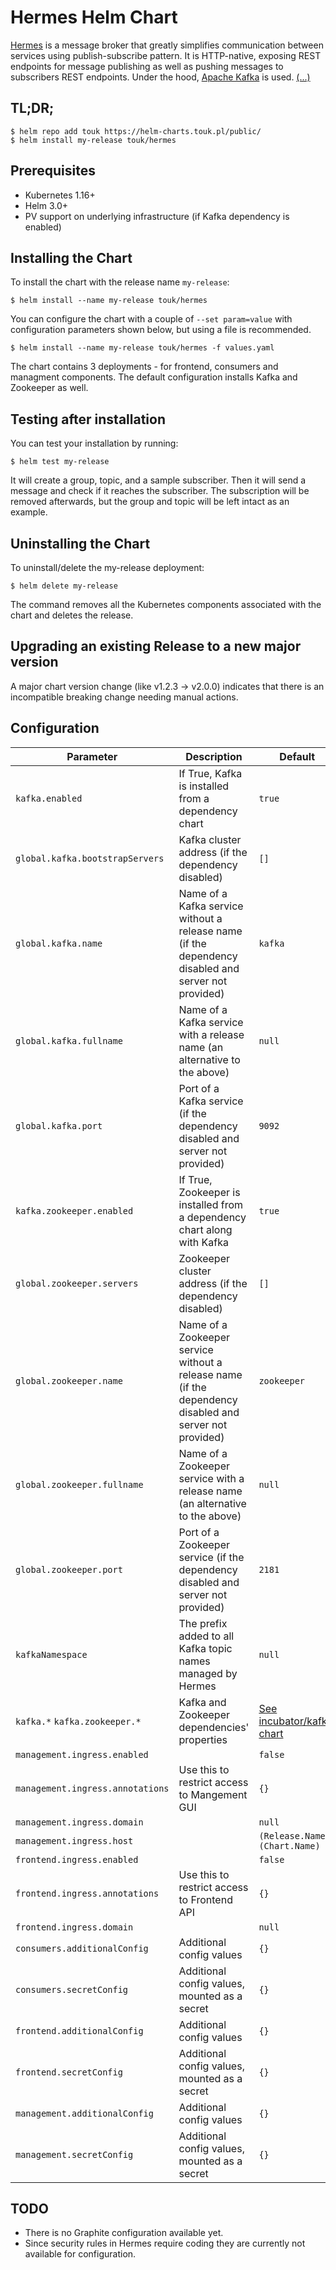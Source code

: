 # Hermes Helm Chart

[Hermes](https://hermes.allegro.tech/) is a message broker that greatly simplifies communication between services
using publish-subscribe pattern. It is HTTP-native, exposing REST endpoints for message publishing as well as pushing
messages to subscribers REST endpoints. Under the hood, [Apache Kafka](http://kafka.apache.org/) is used. [(...)](https://hermes-pubsub.readthedocs.io/)

## TL;DR;

```console
$ helm repo add touk https://helm-charts.touk.pl/public/
$ helm install my-release touk/hermes
```

## Prerequisites

* Kubernetes 1.16+
* Helm 3.0+
* PV support on underlying infrastructure (if Kafka dependency is enabled)

## Installing the Chart

To install the chart with the release name `my-release`:

```console
$ helm install --name my-release touk/hermes
```

You can configure the chart with a couple of `--set param=value` with configuration parameters shown below,
but using a file is recommended.

```console
$ helm install --name my-release touk/hermes -f values.yaml
```

The chart contains 3 deployments - for frontend, consumers and managment components.
The default configuration installs Kafka and Zookeeper as well.

## Testing after installation

You can test your installation by running:
```console
$ helm test my-release
```
It will create a group, topic, and a sample subscriber. Then it will send a message and check if it reaches 
the subscriber. The subscription will be removed afterwards, but the group and topic will be left intact
as an example.   

## Uninstalling the Chart

To uninstall/delete the my-release deployment:

```console
$ helm delete my-release
```

The command removes all the Kubernetes components associated with the chart and deletes the release.

## Upgrading an existing Release to a new major version

A major chart version change (like v1.2.3 -> v2.0.0) indicates that there is an
incompatible breaking change needing manual actions.

## Configuration

| Parameter                                 | Description                                                           | Default
|-------------------------------------------|-----------------------------------------------------------------------|------------------------
| `kafka.enabled`                           | If True, Kafka is installed from a dependency chart                   | `true`
| `global.kafka.bootstrapServers`           | Kafka cluster address (if the dependency disabled)                    | `[]`
| `global.kafka.name`                       | Name of a Kafka service without a release name (if the dependency disabled and server not provided) | `kafka`
| `global.kafka.fullname`                   | Name of a Kafka service with a release name (an alternative to the above) | `null`
| `global.kafka.port`                       | Port of a Kafka service (if the dependency disabled and server not provided) | `9092`
| `kafka.zookeeper.enabled`                 | If True, Zookeeper is installed from a dependency chart along with Kafka | `true`
| `global.zookeeper.servers`                | Zookeeper cluster address (if the dependency disabled)                | `[]`
| `global.zookeeper.name`                   | Name of a Zookeeper service without a release name (if the dependency disabled and server not provided) | `zookeeper`
| `global.zookeeper.fullname`               | Name of a Zookeeper service with a release name (an alternative to the above) | `null`
| `global.zookeeper.port`                   | Port of a Zookeeper service (if the dependency disabled and server not provided)                                          | `2181`
| `kafkaNamespace`                          | The prefix added to all Kafka topic names managed by Hermes           | `null`
| `kafka.*` `kafka.zookeeper.*`             | Kafka and Zookeeper dependencies' properties                          | [See incubator/kafka chart](https://hub.helm.sh/charts/incubator/kafka)
| `management.ingress.enabled`              |                                                                       | `false`
| `management.ingress.annotations`          | Use this to restrict access to Mangement GUI                          | `{}`
| `management.ingress.domain`               |                                                                       | `null`
| `management.ingress.host`                 |                                                                       | `(Release.Name)-(Chart.Name)`
| `frontend.ingress.enabled`                |                                                                       | `false`
| `frontend.ingress.annotations`            | Use this to restrict access to Frontend API                           | `{}`
| `frontend.ingress.domain`                 |                                                                       | `null`
| `consumers.additionalConfig`              | Additional config values                                              | `{}`
| `consumers.secretConfig`                  | Additional config values, mounted as a secret                         | `{}`
| `frontend.additionalConfig`               | Additional config values                                              | `{}`
| `frontend.secretConfig`                   | Additional config values, mounted as a secret                         | `{}`
| `management.additionalConfig`             | Additional config values                                              | `{}`
| `management.secretConfig`                 | Additional config values, mounted as a secret                         | `{}`


## TODO

* There is no Graphite configuration available yet.
* Since security rules in Hermes require coding they are currently not available for configuration.  
